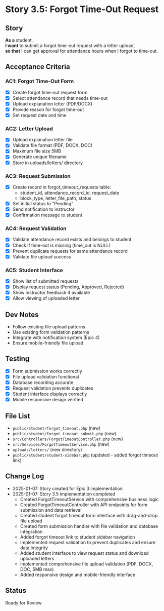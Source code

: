 # Story 3.5: Forgot Time-Out Request

## Story
**As a** student,  
**I want** to submit a forgot time-out request with a letter upload,  
**so that** I can get approval for attendance hours when I forgot to time-out.

## Acceptance Criteria

### AC1: Forgot Time-Out Form
- [x] Create forgot time-out request form
- [x] Select attendance record that needs time-out
- [x] Upload explanation letter (PDF/DOCX)
- [x] Provide reason for forgot time-out
- [x] Set request date and time

### AC2: Letter Upload
- [x] Upload explanation letter file
- [x] Validate file format (PDF, DOCX, DOC)
- [x] Maximum file size 5MB
- [x] Generate unique filename
- [x] Store in uploads/letters/ directory

### AC3: Request Submission
- [x] Create record in forgot_timeout_requests table:
  - student_id, attendance_record_id, request_date
  - block_type, letter_file_path, status
- [x] Set initial status to "Pending"
- [x] Send notification to instructor
- [x] Confirmation message to student

### AC4: Request Validation
- [x] Validate attendance record exists and belongs to student
- [x] Check if time-out is missing (time_out is NULL)
- [x] Prevent duplicate requests for same attendance record
- [x] Validate file upload success

### AC5: Student Interface
- [x] Show list of submitted requests
- [x] Display request status (Pending, Approved, Rejected)
- [x] Show instructor feedback if available
- [x] Allow viewing of uploaded letter

## Dev Notes
- Follow existing file upload patterns
- Use existing form validation patterns
- Integrate with notification system (Epic 4)
- Ensure mobile-friendly file upload

## Testing
- [x] Form submission works correctly
- [x] File upload validation functional
- [x] Database recording accurate
- [x] Request validation prevents duplicates
- [x] Student interface displays correctly
- [x] Mobile responsive design verified

## File List
- `public/student/forgot_timeout.php` (new)
- `public/student/forgot_timeout_submit.php` (new)
- `src/Controllers/ForgotTimeoutController.php` (new)
- `src/Services/ForgotTimeoutService.php` (new)
- `uploads/letters/` (new directory)
- `public/student/student-sidebar.php` (updated - added forgot timeout link)

## Change Log
- 2025-01-07: Story created for Epic 3 implementation
- 2025-01-07: Story 3.5 implementation completed
  - Created ForgotTimeoutService with comprehensive business logic
  - Created ForgotTimeoutController with API endpoints for form submission and data retrieval
  - Created student forgot timeout form interface with drag-and-drop file upload
  - Created form submission handler with file validation and database integration
  - Added forgot timeout link to student sidebar navigation
  - Implemented request validation to prevent duplicates and ensure data integrity
  - Added student interface to view request status and download uploaded letters
  - Implemented comprehensive file upload validation (PDF, DOCX, DOC, 5MB max)
  - Added responsive design and mobile-friendly interface

## Status
Ready for Review
